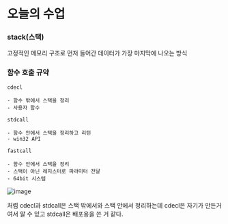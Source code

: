 # 오늘의 수업


### stack(스택)
고정적인 메모리 구조로 먼저 들어간 데이터가 가장 마지막에 나오는 방식

### 함수 호출 규약

    cdecl
    
    - 함수 밖에서 스택을 정리
    - 사용자 함수
    
    stdcall
    
    - 함수 안에서 스택을 정리하고 리턴
    - win32 API
    
    fastcall
    
    - 함수 안에서 스택을 정리
    - 스택이 아닌 레지스터로 파라미터 전달
    - 64bit 시스템



![image](https://github.com/user-attachments/assets/819ba964-ccae-4d29-837b-a9d8f5964e14)

  처럼 cdecl과 stdcall은 스택 밖에서와 스택 안에서 정리하는데 cdecl은 자기가 만든거여서 알 수 있고 stdcall은 배포용을 쓴 거 같다.
  

